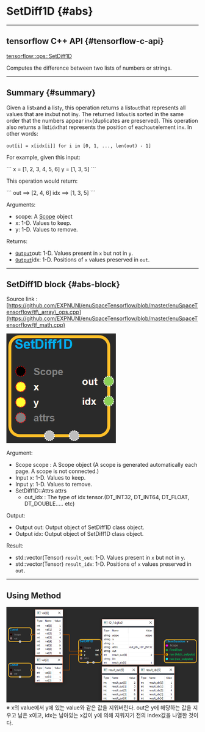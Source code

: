 # SetDiff1D {#abs}

---

## tensorflow C++ API {#tensorflow-c-api}

[tensorflow::ops::SetDiff1D](https://www.tensorflow.org/api_docs/cc/class/tensorflow/ops/set-diff1-d.html)

Computes the difference between two lists of numbers or strings.

---

## Summary {#summary}

Given a list`x`and a list`y`, this operation returns a list`out`that represents all values that are in`x`but not in`y`. The returned list`out`is sorted in the same order that the numbers appear in`x`\(duplicates are preserved\). This operation also returns a list`idx`that represents the position of each`out`element in`x`. In other words:

`out[i] = x[idx[i]] for i in [0, 1, ..., len(out) - 1]`

For example, given this input:

\`\`\` x = \[1, 2, 3, 4, 5, 6\] y = \[1, 3, 5\] \`\`\`

This operation would return:

\`\`\` out ==&gt; \[2, 4, 6\] idx ==&gt; \[1, 3, 5\] \`\`\`

Arguments:

* scope: A [Scope](https://www.tensorflow.org/api_docs/cc/class/tensorflow/scope.html#classtensorflow_1_1_scope) object
* x: 1-D. Values to keep.
* y: 1-D. Values to remove.

Returns:

* [`Output`](https://www.tensorflow.org/api_docs/cc/class/tensorflow/output.html#classtensorflow_1_1_output)out: 1-D. Values present in `x` but not in `y`.
* [`Output`](https://www.tensorflow.org/api_docs/cc/class/tensorflow/output.html#classtensorflow_1_1_output)idx: 1-D. Positions of `x` values preserved in `out`.

---

## SetDiff1D block {#abs-block}

Source link :[https://github.com/EXPNUNI/enuSpaceTensorflow/blob/master/enuSpaceTensorflow/tf\_array\_ops.cpp](https://github.com/EXPNUNI/enuSpaceTensorflow/blob/master/enuSpaceTensorflow/tf_math.cpp)

![](/assets/array_ops/setdiff1d1.png)

Argument:

* Scope scope : A Scope object \(A scope is generated automatically each page. A scope is not connected.\)
* Input x: 1-D. Values to keep.
* Input y: 1-D. Values to remove.
* SetDiff1D::Attrs attrs
  * out\_idx : The type of idx tensor.\(DT\_INT32, DT\_INT64, DT\_FLOAT, DT\_DOUBLE..... etc\)

Output:

* Output out: Output object of SetDiff1D class object.
* Output idx: Output object of SetDiff1D class object.

Result:

* std::vector\(Tensor\) `result_out`: 1-D. Values present in `x` but not in `y`.
* std::vector\(Tensor\) `result_idx`: 1-D. Positions of `x` values preserved in `out`.

---

## Using Method

![](/assets/array_ops/setdiff1d2.png)  
※ x의 value에서 y에 있는 value와 같은 값을 지워버린다. out은 y에 해당하는 값을 지우고 남은 x이고,  idx는 남아있는 x값이 y에 의해 지워지기 전의 index값을 나열한 것이다.


